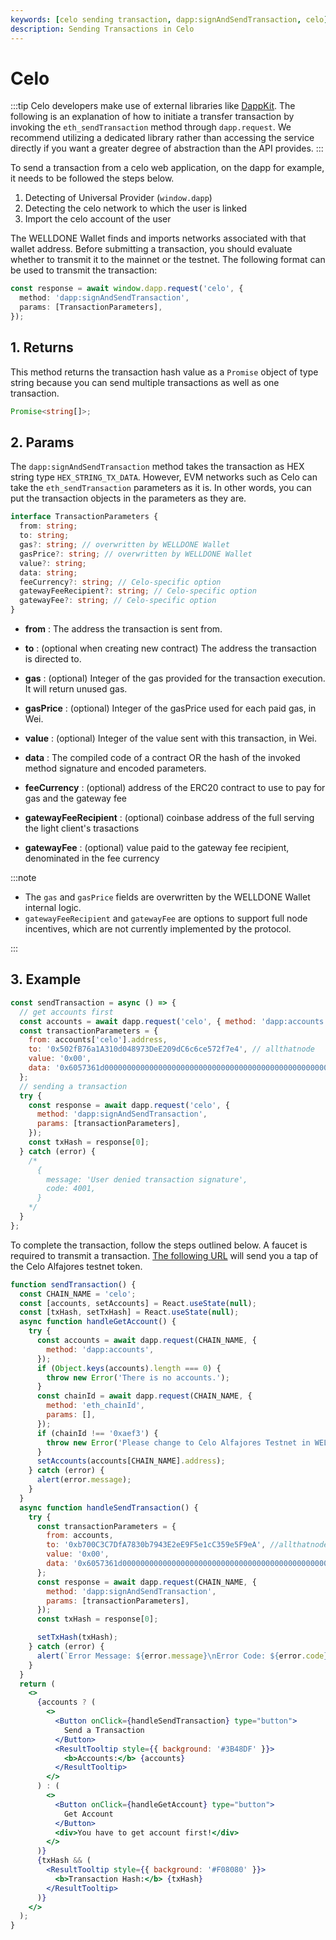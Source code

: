 ```yaml
---
keywords: [celo sending transaction, dapp:signAndSendTransaction, celo]
description: Sending Transactions in Celo
---
```


# Celo

:::tip
Celo developers make use of external libraries like [DappKit](https://docs.celo.org/developer/dappkit). The following is an explanation of how to initiate a transfer transaction by invoking the `eth_sendTransaction` method through `dapp.request`. We recommend utilizing a dedicated library rather than accessing the service directly if you want a greater degree of abstraction than the API provides.
:::

To send a transaction from a celo web application, on the dapp for example, it needs to be followed the steps below.

1. Detecting of Universal Provider (`window.dapp`)
2. Detecting the celo network to which the user is linked
3. Import the celo account of the user

The WELLDONE Wallet finds and imports networks associated with that wallet address. Before submitting a transaction, you should evaluate whether to transmit it to the mainnet or the testnet. The following format can be used to transmit the transaction:

```ts
const response = await window.dapp.request('celo', {
  method: 'dapp:signAndSendTransaction',
  params: [TransactionParameters],
});
```

## 1. Returns

This method returns the transaction hash value as a `Promise` object of type string because you can send multiple transactions as well as one transaction.

```typescript
Promise<string[]>;
```

## 2. Params

The `dapp:signAndSendTransaction` method takes the transaction as HEX string type `HEX_STRING_TX_DATA`. However, EVM networks such as Celo can take the `eth_sendTransaction` parameters as it is. In other words, you can put the transaction objects in the parameters as they are.

```typescript
interface TransactionParameters {
  from: string;
  to: string;
  gas?: string; // overwritten by WELLDONE Wallet
  gasPrice?: string; // overwritten by WELLDONE Wallet
  value?: string;
  data: string;
  feeCurrency?: string; // Celo-specific option
  gatewayFeeRecipient?: string; // Celo-specific option
  gatewayFee?: string; // Celo-specific option
}
```

- **from** : The address the transaction is sent from.

- **to** : (optional when creating new contract) The address the transaction is directed to.

- **gas** : (optional) Integer of the gas provided for the transaction execution. It will return unused gas.

- **gasPrice** : (optional) Integer of the gasPrice used for each paid gas, in Wei.

- **value** : (optional) Integer of the value sent with this transaction, in Wei.

- **data** : The compiled code of a contract OR the hash of the invoked method signature and encoded parameters.

- **feeCurrency** : (optional) address of the ERC20 contract to use to pay for gas and the gateway fee

- **gatewayFeeRecipient** : (optional) coinbase address of the full serving the light client's trasactions

- **gatewayFee** : (optional) value paid to the gateway fee recipient, denominated in the fee currency

:::note

- The `gas` and `gasPrice` fields are overwritten by the WELLDONE Wallet internal logic.
- `gatewayFeeRecipient` and `gatewayFee` are options to support full node incentives, which are not currently implemented by the protocol.

:::

## 3. Example

```javascript
const sendTransaction = async () => {
  // get accounts first
  const accounts = await dapp.request('celo', { method: 'dapp:accounts' });
  const transactionParameters = {
    from: accounts['celo'].address,
    to: '0x502fB76a1A310d048973DeE209dC6c6ce572f7e4', // allthatnode
    value: '0x00',
    data: '0x6057361d000000000000000000000000000000000000000000000000000000000008a198',
  };
  // sending a transaction
  try {
    const response = await dapp.request('celo', {
      method: 'dapp:signAndSendTransaction',
      params: [transactionParameters],
    });
    const txHash = response[0];
  } catch (error) {
    /* 
      {
        message: 'User denied transaction signature',
        code: 4001,
      }
    */
  }
};
```

To complete the transaction, follow the steps outlined below. A faucet is required to transmit a transaction. [The following URL](https://celo.org/developers/faucet) will send you a tap of the Celo Alfajores testnet token.

```jsx live
function sendTransaction() {
  const CHAIN_NAME = 'celo';
  const [accounts, setAccounts] = React.useState(null);
  const [txHash, setTxHash] = React.useState(null);
  async function handleGetAccount() {
    try {
      const accounts = await dapp.request(CHAIN_NAME, {
        method: 'dapp:accounts',
      });
      if (Object.keys(accounts).length === 0) {
        throw new Error('There is no accounts.');
      }
      const chainId = await dapp.request(CHAIN_NAME, {
        method: 'eth_chainId',
        params: [],
      });
      if (chainId !== '0xaef3') {
        throw new Error('Please change to Celo Alfajores Testnet in WELLDONE Wallet');
      }
      setAccounts(accounts[CHAIN_NAME].address);
    } catch (error) {
      alert(error.message);
    }
  }
  async function handleSendTransaction() {
    try {
      const transactionParameters = {
        from: accounts,
        to: '0xb700C3C7DfA7830b7943E2eE9F5e1cC359e5F9eA', //allthatnode
        value: '0x00',
        data: '0x6057361d000000000000000000000000000000000000000000000000000000000008a198',
      };
      const response = await dapp.request(CHAIN_NAME, {
        method: 'dapp:signAndSendTransaction',
        params: [transactionParameters],
      });
      const txHash = response[0];

      setTxHash(txHash);
    } catch (error) {
      alert(`Error Message: ${error.message}\nError Code: ${error.code}`);
    }
  }
  return (
    <>
      {accounts ? (
        <>
          <Button onClick={handleSendTransaction} type="button">
            Send a Transaction
          </Button>
          <ResultTooltip style={{ background: '#3B48DF' }}>
            <b>Accounts:</b> {accounts}
          </ResultTooltip>
        </>
      ) : (
        <>
          <Button onClick={handleGetAccount} type="button">
            Get Account
          </Button>
          <div>You have to get account first!</div>
        </>
      )}
      {txHash && (
        <ResultTooltip style={{ background: '#F08080' }}>
          <b>Transaction Hash:</b> {txHash}
        </ResultTooltip>
      )}
    </>
  );
}
```
